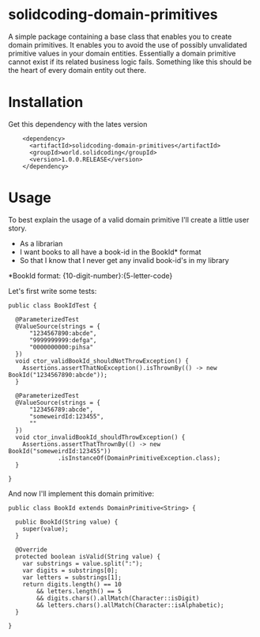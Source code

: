 # solidcoding-domain-primitives
A simple package containing a base class that enables you to create domain primitives.
It enables you to avoid the use of possibly unvalidated primitive values in your domain entities. Essentially a domain primitive cannot exist if its related business logic fails.
Something like this should be the heart of every domain entity out there.

# Installation

Get this dependency with the lates version
```
    <dependency>
      <artifactId>solidcoding-domain-primitives</artifactId>
      <groupId>world.solidcoding</groupId>
      <version>1.0.0.RELEASE</version>
    </dependency>
```
# Usage

To best explain the usage of a valid domain primitive I'll create a little user story.

- As a librarian
- I want books to all have a book-id in the BookId* format
- So that I know that I never get any invalid book-id's in my library

*BookId format: {10-digit-number}:{5-letter-code}

Let's first write some tests:
```
public class BookIdTest {

  @ParameterizedTest
  @ValueSource(strings = {
      "1234567890:abcde",
      "9999999999:defga",
      "0000000000:pihsa"
  })
  void ctor_validBookId_shouldNotThrowException() {
    Assertions.assertThatNoException().isThrownBy(() -> new BookId("1234567890:abcde"));
  }

  @ParameterizedTest
  @ValueSource(strings = {
      "123456789:abcde",
      "someweirdId:123455",
      ""
  })
  void ctor_invalidBookId_shouldThrowException() {
    Assertions.assertThatThrownBy(() -> new BookId("someweirdId:123455"))
              .isInstanceOf(DomainPrimitiveException.class);
  }

}
```

And now I'll implement this domain primitive:
```
public class BookId extends DomainPrimitive<String> {

  public BookId(String value) {
    super(value);
  }

  @Override
  protected boolean isValid(String value) {
    var substrings = value.split(":");
    var digits = substrings[0];
    var letters = substrings[1];
    return digits.length() == 10
        && letters.length() == 5
        && digits.chars().allMatch(Character::isDigit)
        && letters.chars().allMatch(Character::isAlphabetic);
  }

}
```

